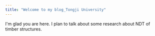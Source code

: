 ```yaml
---
title: "Welcome to my blog_Tongji University"
---
```


I'm glad you are here. I plan to talk about some research about NDT of timber structures.

